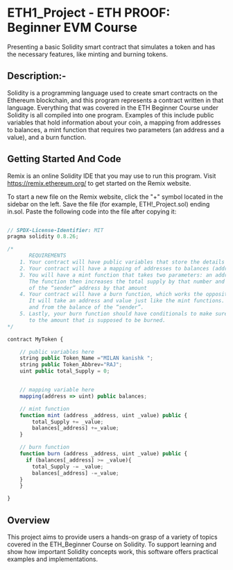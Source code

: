 # ETH1_Project - ETH PROOF: Beginner EVM Course
Presenting a basic Solidity smart contract that simulates a token and has the necessary features, like minting and burning tokens.




## Description:-
Solidity is a programming language used to create smart contracts on the Ethereum blockchain, and this program represents a contract written in that language. Everything that was covered in the ETH Beginner Course under Solidity is all compiled into one program. Examples of this include public variables that hold information about your coin, a mapping from addresses to balances, a mint function that requires two parameters (an address and a value), and a burn function.


## Getting Started And Code

Remix is an online Solidity IDE that you may use to run this program. Visit https://remix.ethereum.org/ to get started on the Remix website.

To start a new file on the Remix website, click the "+" symbol located in the sidebar on the left. Save the file (for example, ETH!_Project.sol) ending in.sol. Paste the following code into the file after copying it:

```javascript

// SPDX-License-Identifier: MIT
pragma solidity 0.8.26;

/*
       REQUIREMENTS
    1. Your contract will have public variables that store the details about your coin (Token Name, Token Abbrv., Total Supply)
    2. Your contract will have a mapping of addresses to balances (address => uint)
    3. You will have a mint function that takes two parameters: an address and a value. 
       The function then increases the total supply by that number and increases the balance 
       of the “sender” address by that amount
    4. Your contract will have a burn function, which works the opposite of the mint function, as it will destroy tokens. 
       It will take an address and value just like the mint functions. It will then deduct the value from the total supply 
       and from the balance of the “sender”.
    5. Lastly, your burn function should have conditionals to make sure the balance of "sender" is greater than or equal 
       to the amount that is supposed to be burned.
*/

contract MyToken {

    // public variables here
    string public Token_Name ="MILAN kanishk ";
    string public Token_Abbrev="RAJ";
    uint public total_Supply = 0;


    // mapping variable here
    mapping(address => uint) public balances;

    // mint function
    function mint (address _address, uint _value) public {
        total_Supply += _value;
        balances[_address] +=_value;
    }

    // burn function
    function burn (address _address, uint _value) public {
      if (balances[_address] >= _value){
        total_Supply -= _value;
        balances[_address] -=_value;
    }
    }

}
```

## Overview

This project aims to provide users a hands-on grasp of a variety of topics covered in the ETH_Beginner Course on Solidity. To support learning and show how important Solidity concepts work, this software offers practical examples and implementations.
